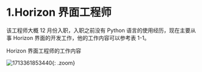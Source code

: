 # 1.Horizon 界面工程师

该工程师大概 12 月份入职，入职之前没有 Python 语言的使用经历，现在主要从事 Horizon 界面的开发工作，他的工作内容可以参考表 1-1。

Horizon 界面工程师的工作内容

![1713361853440](https://cdn.jsdelivr.net/gh/hujianli94/picx-images-hosting@master/1713361853440.4uapzzzkcz.webp){: .zoom}
